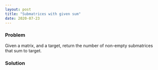 ```yaml
---
layout: post
title: "Submatrices with given sum"
date: 2020-07-23
---
```


### Problem
Given a matrix, and a target, return the number of non-empty submatrices that sum to target.


### Solution


